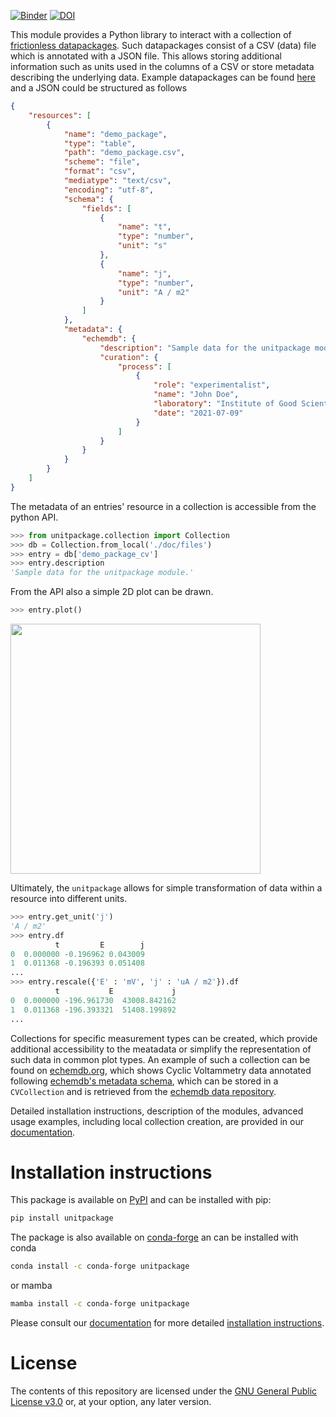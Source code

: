 [![Binder](https://mybinder.org/badge_logo.svg)](https://mybinder.org/v2/gh/echemdb/unitpackage/0.8.1?labpath=tree%2Fdoc%2Findex.md)
[![DOI](https://zenodo.org/badge/637997870.svg)](https://zenodo.org/badge/latestdoi/637997870)

This module provides a Python library to interact with a collection of
[frictionless datapackages](https://frictionlessdata.io/). Such datapackages consist of a CSV (data) file which is annotated with a JSON file.
This allows storing additional information such as units used in the columns of a CSV or store metadata describing the underlying data.
Example datapackages can be found [here](https://github.com/echemdb/unitpackage/tree/main/doc/files/) and a JSON could be structured as follows

```json
{
    "resources": [
        {
            "name": "demo_package",
            "type": "table",
            "path": "demo_package.csv",
            "scheme": "file",
            "format": "csv",
            "mediatype": "text/csv",
            "encoding": "utf-8",
            "schema": {
                "fields": [
                    {
                        "name": "t",
                        "type": "number",
                        "unit": "s"
                    },
                    {
                        "name": "j",
                        "type": "number",
                        "unit": "A / m2"
                    }
                ]
            },
            "metadata": {
                "echemdb": {
                    "description": "Sample data for the unitpackage module.",
                    "curation": {
                        "process": [
                            {
                                "role": "experimentalist",
                                "name": "John Doe",
                                "laboratory": "Institute of Good Scientific Practice",
                                "date": "2021-07-09"
                            }
                        ]
                    }
                }
            }
        }
    ]
}
```

The metadata of an entries' resource in a collection is accessible from the python API.

```python
>>> from unitpackage.collection import Collection
>>> db = Collection.from_local('./doc/files')
>>> entry = db['demo_package_cv']
>>> entry.description
'Sample data for the unitpackage module.'
```

From the API also a simple 2D plot can be drawn.

```python
>>> entry.plot()
```
<img src=https://raw.githubusercontent.com/echemdb/unitpackage/main/doc/images/readme_demo_plot.png style="width:400px">

Ultimately, the `unitpackage` allows for simple transformation of data within a resource into different units.

```python
>>> entry.get_unit('j')
'A / m2'
>>> entry.df
          t         E        j
0  0.000000	-0.196962 0.043009
1  0.011368	-0.196393 0.051408
...
>>> entry.rescale({'E' : 'mV', 'j' : 'uA / m2'}).df
          t           E             j
0  0.000000 -196.961730  43008.842162
1  0.011368 -196.393321  51408.199892
...
```

Collections for specific measurement types can be created, which provide additional accessibility to the meatadata or simplify the representation of such data in common plot types. An example of such a collection can be found on [echemdb.org](https://www.echemdb.org/cv), which shows Cyclic Voltammetry data annotated following [echemdb's metadata schema](https://github.com/echemdb/metadata-schema), which can be stored in a `CVCollection` and is retrieved from the [echemdb data repository](https://github.com/echemdb/electrochemistry-data).

Detailed installation instructions, description of the modules, advanced usage examples, including
local collection creation, are provided in our
[documentation](https://echemdb.github.io/unitpackage/).

# Installation instructions

This package is available on [PyPI](https://pypi.org/project/unitpackage/) and can be installed with pip:

```sh .noeval
pip install unitpackage
```

The package is also available on [conda-forge](https://github.com/conda-forge/unitpackage-feedstock) an can be installed with conda

```sh .noeval
conda install -c conda-forge unitpackage
```

or mamba

```sh .noeval
mamba install -c conda-forge unitpackage
```

Please consult our [documentation](https://echemdb.github.io/unitpackage/) for
more detailed [installation instructions](https://echemdb.github.io/unitpackage/installation.html).

# License

The contents of this repository are licensed under the [GNU General Public
License v3.0](./LICENSE) or, at your option, any later version.
